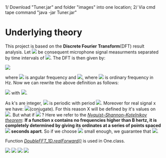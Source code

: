 1/ Download "Tuner.jar" and folder "images" into one location;
2/ Via cmd tape command "java -jar Tuner.jar"


# Underlying theory

This project is based on the **Discrete Fourier Transform**(DFT) result analysis. Let <img src="https://render.githubusercontent.com/render/math?math=x_1, \dots, x_N"> be consequent microphone signal measurments separated by time intervals of <img src="https://render.githubusercontent.com/render/math?math=T_s = \frac{1}{N}">. The DFT is then given by: 

<img src="https://render.githubusercontent.com/render/math?math=\LARGE X[\omega] = \sum_{k=1}^N x_k e^{-i\omega k T_s},">

where <img src="https://render.githubusercontent.com/render/math?math=\omega"> is angular frequency and <img src="https://render.githubusercontent.com/render/math?math=\omega = 2\pi f">, where <img src="https://render.githubusercontent.com/render/math?math=f"> is ordinary frequency in Hz. Now we can rewrite the above definition as follows:

<img src="https://render.githubusercontent.com/render/math?math=\LARGE X[\hat{\omega}] =\sum_{k=1}^N x_k e^{-i\hat{\omega}k}= \sum_{k=1}^N x_k e^{-i\2\pi \frac{k}{N}f},"> with <img src="https://render.githubusercontent.com/render/math?math=\hat{\omega}:=\omega T_s">.

As k's are integer, <img src="https://render.githubusercontent.com/render/math?math=X[\hat{\omega}]"> is periodic with period <img src="https://render.githubusercontent.com/render/math?math=2\pi">. Moreover for real signal x  we have: <img src="https://render.githubusercontent.com/render/math?math=X[2\pi - \hat{\omega}] = X[\hat{\omega}]^*">(conjugate). For this reason X will be defined by it's values on <img src="https://render.githubusercontent.com/render/math?math=[0,\pi]">. But what if <img src="https://render.githubusercontent.com/render/math?math=\hat{\omega} > \pi"> ? Here we refer to the [_Nyquist–Shannon–Kotelnikov theorem_](https://en.wikipedia.org/wiki/Nyquist%E2%80%93Shannon_sampling_theorem "Wikipedia"): __If a function x contains no frequencies higher than B hertz, it is completely determined by giving its ordinates at a series of points spaced <img src="https://render.githubusercontent.com/render/math?math=\frac{1}{2B}"> seconds apart__. So if we choose <img src="https://render.githubusercontent.com/render/math?math=T_s"> small enough, we guarantee that <img src="https://render.githubusercontent.com/render/math?math=\hat{\omega} < \pi">.

Function [_DoubleFFT_1D.realForward()_](https://wendykierp.github.io/JTransforms/apidocs/org/jtransforms/fft/DoubleFFT_1D.html "JTransforms doc") is used in One.class.





<img src="https://render.githubusercontent.com/render/math?math=e^{i \pi} = -1">
<img src="https://render.githubusercontent.com/render/math?math=e^{i \pi} = -1">
<img src="https://render.githubusercontent.com/render/math?math=e^{i \pi} = -1">
<img src="https://render.githubusercontent.com/render/math?math=e^{i \pi} = -1">
